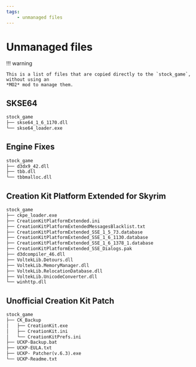 ```yaml
---
tags:
    - unmanaged files
---
```


# Unmanaged files

!!! warning

    This is a list of files that are copied directly to the `stock_game`, without using an
    *MO2* mod to manage them.

## SKSE64

```txt
stock_game
├── skse64_1_6_1170.dll
└── skse64_loader.exe
```

## Engine Fixes

```txt
stock_game
├── d3dx9_42.dll
├── tbb.dll
└── tbbmalloc.dll
```

## Creation Kit Platform Extended for Skyrim

```txt
stock_game
├── ckpe_loader.exe
├── CreationKitPlatformExtended.ini
├── CreationKitPlatformExtendedMessagesBlacklist.txt
├── CreationKitPlatformExtended_SSE_1_5_73.database
├── CreationKitPlatformExtended_SSE_1_6_1130.database
├── CreationKitPlatformExtended_SSE_1_6_1378_1.database
├── CreationKitPlatformExtended_SSE_Dialogs.pak
├── d3dcompiler_46.dll
├── VoltekLib.Detours.dll
├── VoltekLib.MemoryManager.dll
├── VoltekLib.RelocationDatabase.dll
├── VoltekLib.UnicodeConverter.dll
└── winhttp.dll
```

## Unofficial Creation Kit Patch

```txt
stock_game
├── CK_Backup
│   ├── CreationKit.exe
│   ├── CreationKit.ini
│   └── CreationKitPrefs.ini
├── UCKP-Backup.bat
├── UCKP-EULA.txt
├── UCKP- Patcher(v.6.3).exe
└── UCKP-Readme.txt
```
